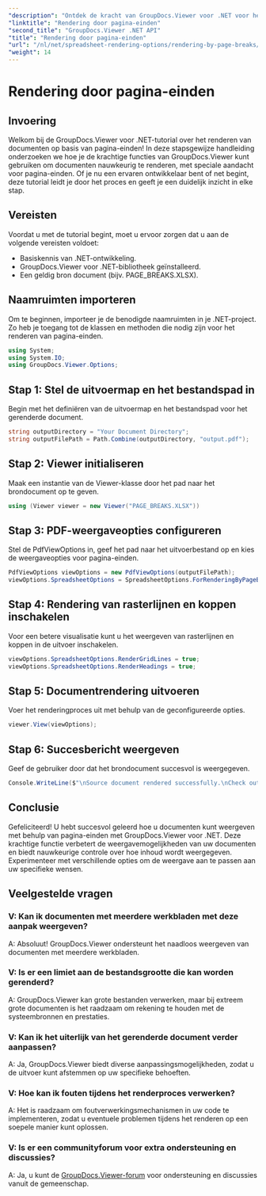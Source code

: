 ```yaml
---
"description": "Ontdek de kracht van GroupDocs.Viewer voor .NET voor het nauwkeurig renderen van documenten. Volg onze stapsgewijze tutorial voor rendering op basis van pagina-einden."
"linktitle": "Rendering door pagina-einden"
"second_title": "GroupDocs.Viewer .NET API"
"title": "Rendering door pagina-einden"
"url": "/nl/net/spreadsheet-rendering-options/rendering-by-page-breaks/"
"weight": 14
---
```


# Rendering door pagina-einden

## Invoering
Welkom bij de GroupDocs.Viewer voor .NET-tutorial over het renderen van documenten op basis van pagina-einden! In deze stapsgewijze handleiding onderzoeken we hoe je de krachtige functies van GroupDocs.Viewer kunt gebruiken om documenten nauwkeurig te renderen, met speciale aandacht voor pagina-einden. Of je nu een ervaren ontwikkelaar bent of net begint, deze tutorial leidt je door het proces en geeft je een duidelijk inzicht in elke stap.
## Vereisten
Voordat u met de tutorial begint, moet u ervoor zorgen dat u aan de volgende vereisten voldoet:
- Basiskennis van .NET-ontwikkeling.
- GroupDocs.Viewer voor .NET-bibliotheek geïnstalleerd.
- Een geldig bron document (bijv. PAGE_BREAKS.XLSX).
## Naamruimten importeren
Om te beginnen, importeer je de benodigde naamruimten in je .NET-project. Zo heb je toegang tot de klassen en methoden die nodig zijn voor het renderen van pagina-einden.
```csharp
using System;
using System.IO;
using GroupDocs.Viewer.Options;
```
## Stap 1: Stel de uitvoermap en het bestandspad in
Begin met het definiëren van de uitvoermap en het bestandspad voor het gerenderde document.
```csharp
string outputDirectory = "Your Document Directory";
string outputFilePath = Path.Combine(outputDirectory, "output.pdf");
```
## Stap 2: Viewer initialiseren
Maak een instantie van de Viewer-klasse door het pad naar het brondocument op te geven.
```csharp
using (Viewer viewer = new Viewer("PAGE_BREAKS.XLSX"))
```
## Stap 3: PDF-weergaveopties configureren
Stel de PdfViewOptions in, geef het pad naar het uitvoerbestand op en kies de weergaveopties voor pagina-einden.
```csharp
PdfViewOptions viewOptions = new PdfViewOptions(outputFilePath);
viewOptions.SpreadsheetOptions = SpreadsheetOptions.ForRenderingByPageBreaks();
```
## Stap 4: Rendering van rasterlijnen en koppen inschakelen
Voor een betere visualisatie kunt u het weergeven van rasterlijnen en koppen in de uitvoer inschakelen.
```csharp
viewOptions.SpreadsheetOptions.RenderGridLines = true;
viewOptions.SpreadsheetOptions.RenderHeadings = true;
```
## Stap 5: Documentrendering uitvoeren
Voer het renderingproces uit met behulp van de geconfigureerde opties.
```csharp
viewer.View(viewOptions);
```
## Stap 6: Succesbericht weergeven
Geef de gebruiker door dat het brondocument succesvol is weergegeven.
```csharp
Console.WriteLine($"\nSource document rendered successfully.\nCheck output in {outputDirectory}.");
```
## Conclusie
Gefeliciteerd! U hebt succesvol geleerd hoe u documenten kunt weergeven met behulp van pagina-einden met GroupDocs.Viewer voor .NET. Deze krachtige functie verbetert de weergavemogelijkheden van uw documenten en biedt nauwkeurige controle over hoe inhoud wordt weergegeven. Experimenteer met verschillende opties om de weergave aan te passen aan uw specifieke wensen.
## Veelgestelde vragen
### V: Kan ik documenten met meerdere werkbladen met deze aanpak weergeven?
A: Absoluut! GroupDocs.Viewer ondersteunt het naadloos weergeven van documenten met meerdere werkbladen.
### V: Is er een limiet aan de bestandsgrootte die kan worden gerenderd?
A: GroupDocs.Viewer kan grote bestanden verwerken, maar bij extreem grote documenten is het raadzaam om rekening te houden met de systeembronnen en prestaties.
### V: Kan ik het uiterlijk van het gerenderde document verder aanpassen?
A: Ja, GroupDocs.Viewer biedt diverse aanpassingsmogelijkheden, zodat u de uitvoer kunt afstemmen op uw specifieke behoeften.
### V: Hoe kan ik fouten tijdens het renderproces verwerken?
A: Het is raadzaam om foutverwerkingsmechanismen in uw code te implementeren, zodat u eventuele problemen tijdens het renderen op een soepele manier kunt oplossen.
### V: Is er een communityforum voor extra ondersteuning en discussies?
A: Ja, u kunt de [GroupDocs.Viewer-forum](https://forum.groupdocs.com/c/viewer/9) voor ondersteuning en discussies vanuit de gemeenschap.